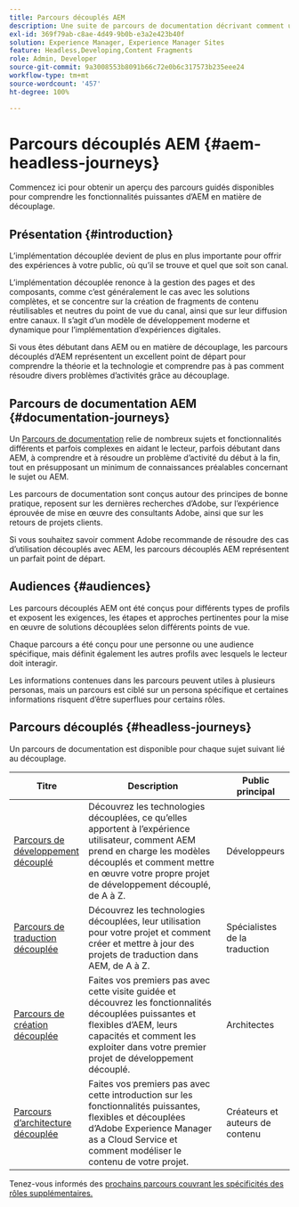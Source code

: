 ```yaml
---
title: Parcours découplés AEM
description: Une suite de parcours de documentation décrivant comment utiliser Adobe Experience Manager en tant que CMS découplé.
exl-id: 369f79ab-c8ae-4d49-9b0b-e3a2e423b40f
solution: Experience Manager, Experience Manager Sites
feature: Headless,Developing,Content Fragments
role: Admin, Developer
source-git-commit: 9a3008553b8091b66c72e0b6c317573b235eee24
workflow-type: tm+mt
source-wordcount: '457'
ht-degree: 100%

---
```


# Parcours découplés AEM {#aem-headless-journeys}

Commencez ici pour obtenir un aperçu des parcours guidés disponibles pour comprendre les fonctionnalités puissantes d’AEM en matière de découplage.

## Présentation {#introduction}

L’implémentation découplée devient de plus en plus importante pour offrir des expériences à votre public, où qu’il se trouve et quel que soit son canal.

L’implémentation découplée renonce à la gestion des pages et des composants, comme c’est généralement le cas avec les solutions complètes, et se concentre sur la création de fragments de contenu réutilisables et neutres du point de vue du canal, ainsi que sur leur diffusion entre canaux. Il s’agit d’un modèle de développement moderne et dynamique pour l’implémentation d’expériences digitales.

Si vous êtes débutant dans AEM ou en matière de découplage, les parcours découplés d’AEM représentent un excellent point de départ pour comprendre la théorie et la technologie et comprendre pas à pas comment résoudre divers problèmes d’activités grâce au découplage.

## Parcours de documentation AEM {#documentation-journeys}

Un [Parcours de documentation](/help/journey-documentation/home.md) relie de nombreux sujets et fonctionnalités différents et parfois complexes en aidant le lecteur, parfois débutant dans AEM, à comprendre et à résoudre un problème d’activité du début à la fin, tout en présupposant un minimum de connaissances préalables concernant le sujet ou AEM.

Les parcours de documentation sont conçus autour des principes de bonne pratique, reposent sur les dernières recherches d’Adobe, sur l’expérience éprouvée de mise en œuvre des consultants Adobe, ainsi que sur les retours de projets clients.

Si vous souhaitez savoir comment Adobe recommande de résoudre des cas d’utilisation découplés avec AEM, les parcours découplés AEM représentent un parfait point de départ.

## Audiences {#audiences}

Les parcours découplés AEM ont été conçus pour différents types de profils et exposent les exigences, les étapes et approches pertinentes pour la mise en œuvre de solutions découplées selon différents points de vue.

Chaque parcours a été conçu pour une personne ou une audience spécifique, mais définit également les autres profils avec lesquels le lecteur doit interagir.

Les informations contenues dans les parcours peuvent utiles à plusieurs personas, mais un parcours est ciblé sur un persona spécifique et certaines informations risquent d’être superflues pour certains rôles.

## Parcours découplés {#headless-journeys}

Un parcours de documentation est disponible pour chaque sujet suivant lié au découplage.

| Titre | Description | Public principal |
|---|---|---|
| [Parcours de développement découplé](/help/journey-headless/developer/overview.md) | Découvrez les technologies découplées, ce qu’elles apportent à l’expérience utilisateur, comment AEM prend en charge les modèles découplés et comment mettre en œuvre votre propre projet de développement découplé, de A à Z. | Développeurs |
| [Parcours de traduction découplée](/help/journey-headless/translation/overview.md) | Découvrez les technologies découplées, leur utilisation pour votre projet et comment créer et mettre à jour des projets de traduction dans AEM, de A à Z. | Spécialistes de la traduction |
| [Parcours de création découplée](/help/journey-headless/author/overview.md) | Faites vos premiers pas avec cette visite guidée et découvrez les fonctionnalités découplées puissantes et flexibles d’AEM, leurs capacités et comment les exploiter dans votre premier projet de développement découplé. | Architectes |
| [Parcours d’architecture découplée](/help/journey-headless/architect/overview.md) | Faites vos premiers pas avec cette introduction sur les fonctionnalités puissantes, flexibles et découplées d’Adobe Experience Manager as a Cloud Service et comment modéliser le contenu de votre projet. | Créateurs et auteurs de contenu |

Tenez-vous informés des [prochains parcours couvrant les spécificités des rôles supplémentaires.](/help/journey-documentation/home.md#journeys)
